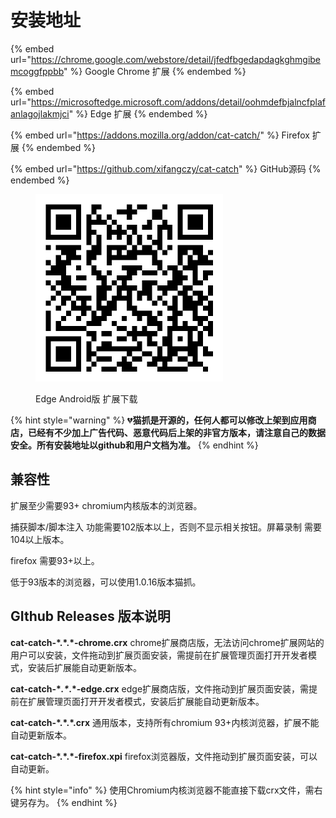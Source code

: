 # 安装地址

{% embed url="https://chrome.google.com/webstore/detail/jfedfbgedapdagkghmgibemcoggfppbb" %}
Google Chrome 扩展
{% endembed %}

{% embed url="https://microsoftedge.microsoft.com/addons/detail/oohmdefbjalncfplafanlagojlakmjci" %}
Edge 扩展
{% endembed %}

{% embed url="https://addons.mozilla.org/addon/cat-catch/" %}
Firefox 扩展
{% endembed %}

{% embed url="https://github.com/xifangczy/cat-catch" %}
GitHub源码
{% endembed %}

<figure><img src="../.gitbook/assets/QR Code for Edge Desktop Users.png" alt="" width="300"><figcaption><p>Edge Android版 扩展下载</p></figcaption></figure>

{% hint style="warning" %}
💔**猫抓是开源的，任何人都可以修改上架到应用商店，已经有不少加上广告代码、恶意代码后上架的非官方版本，请注意自己的数据安全。所有安装地址以github和用户文档为准。**
{% endhint %}

## 兼容性

扩展至少需要93+ chromium内核版本的浏览器。

捕获脚本/脚本注入 功能需要102版本以上，否则不显示相关按钮。屏幕录制 需要104以上版本。

firefox 需要93+以上。

低于93版本的浏览器，可以使用1.0.16版本猫抓。

## **GIthub Releases 版本说明** <a href="#version" id="version"></a>

**cat-catch-\*.\*.\*-chrome.crx**   chrome扩展商店版，无法访问chrome扩展网站的用户可以安装，文件拖动到扩展页面安装，需提前在扩展管理页面打开开发者模式，安装后扩展能自动更新版本。

**cat-catch-\***_**.\***_**.\*-edge.crx**     edge扩展商店版，文件拖动到扩展页面安装，需提前在扩展管理页面打开开发者模式，安装后扩展能自动更新版本。

**cat-catch-\*.\*.\*.crx**    通用版本，支持所有chromium 93+内核浏览器，扩展不能自动更新版本。

**cat-catch-\*.\*.\*-firefox.xpi**    firefox浏览器版，文件拖动到扩展页面安装，可以自动更新。

{% hint style="info" %}
使用Chromium内核浏览器不能直接下载crx文件，需右键另存为。
{% endhint %}
